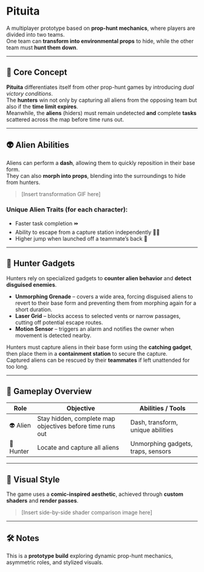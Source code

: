# Pituita

A multiplayer prototype based on **prop-hunt mechanics**, where players are divided into two teams.  
One team can **transform into environmental props** to hide, while the other team must **hunt them down**.

---

## 🎯 Core Concept

**Pituita** differentiates itself from other prop-hunt games by introducing *dual victory conditions*.  
The **hunters** win not only by capturing all aliens from the opposing team but also if the **time limit expires**.  
Meanwhile, the **aliens** (hiders) must remain undetected **and** complete **tasks** scattered across the map before time runs out.

---

## 👽 Alien Abilities

Aliens can perform a **dash**, allowing them to quickly reposition in their base form.  
They can also **morph into props**, blending into the surroundings to hide from hunters.

> [Insert transformation GIF here]

### Unique Alien Traits (for each character):
- Faster task completion ⏩  
- Ability to escape from a capture station independently 🏃‍♂️  
- Higher jump when launched off a teammate’s back 🦘  

---

## 🎯 Hunter Gadgets

Hunters rely on specialized gadgets to **counter alien behavior** and **detect disguised enemies**.

- **Unmorphing Grenade** – covers a wide area, forcing disguised aliens to revert to their base form and preventing them from morphing again for a short duration.  
- **Laser Grid** – blocks access to selected vents or narrow passages, cutting off potential escape routes.  
- **Motion Sensor** – triggers an alarm and notifies the owner when movement is detected nearby.  

Hunters must capture aliens in their base form using the **catching gadget**, then place them in a **containment station** to secure the capture.  
Captured aliens can be rescued by their **teammates** if left unattended for too long.

---

## 🧩 Gameplay Overview

| Role | Objective | Abilities / Tools |
|------|------------|------------------|
| 👽 Alien | Stay hidden, complete map objectives before time runs out | Dash, transform, unique abilities |
| 🎯 Hunter | Locate and capture all aliens | Unmorphing gadgets, traps, sensors |

---

## 🎨 Visual Style

The game uses a **comic-inspired aesthetic**, achieved through **custom shaders** and **render passes**.

> [Insert side-by-side shader comparison image here]

---

## 🛠️ Notes

This is a **prototype build** exploring dynamic prop-hunt mechanics, asymmetric roles, and stylized visuals.  
